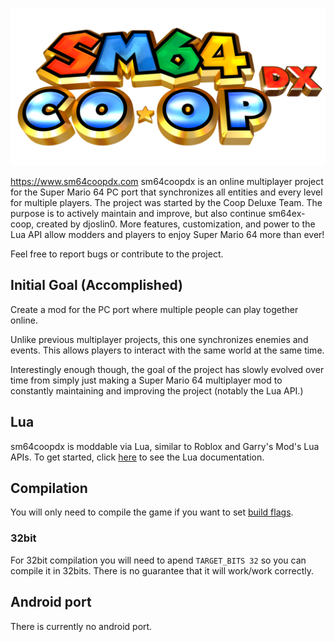 ![sm64coopdx Logo](textures/segment2/custom_coopdx_logo.rgba32.png)

https://www.sm64coopdx.com
sm64coopdx is an online multiplayer project for the Super Mario 64 PC port that synchronizes all entities and every level for multiple players. The project was started by the Coop Deluxe Team. The purpose is to actively maintain and improve, but also continue sm64ex-coop, created by djoslin0. More features, customization, and power to the Lua API allow modders and players to enjoy Super Mario 64 more than ever!

Feel free to report bugs or contribute to the project. 

## Initial Goal (Accomplished)
Create a mod for the PC port where multiple people can play together online.

Unlike previous multiplayer projects, this one synchronizes enemies and events. This allows players to interact with the same world at the same time.

Interestingly enough though, the goal of the project has slowly evolved over time from simply just making a Super Mario 64 multiplayer mod to constantly maintaining and improving the project (notably the Lua API.)

## Lua
sm64coopdx is moddable via Lua, similar to Roblox and Garry's Mod's Lua APIs. To get started, click [here](docs/lua/lua.md) to see the Lua documentation.

## Compilation
You will only need to compile the game if you want to set [build flags](https://github.com/coop-deluxe/sm64coopdx/wiki/Build-Flags).
### 32bit 
For 32bit compilation you will need to apend `TARGET_BITS 32` so you can compile it in 32bits. There is no guarantee that it will work/work correctly. 

## Android port
There is currently no android port.
